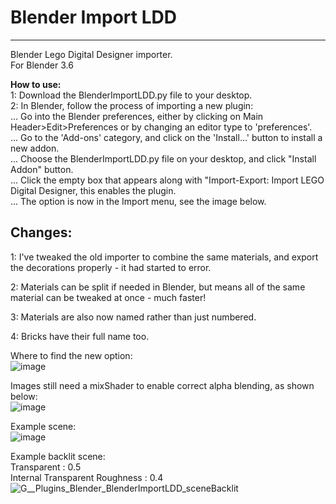 # Blender Import LDD
-----------------------

Blender Lego Digital Designer importer.                    
For Blender 3.6

**How to use:**          
1: Download the BlenderImportLDD.py file to your desktop.           
2: In Blender, follow the process of importing a new plugin:            
... Go into the Blender preferences, either by clicking on Main Header>Edit>Preferences or by changing an editor type to 'preferences'.            
... Go to the 'Add-ons' category, and click on the 'Install...' button to install a new addon.               
... Choose the BlenderImportLDD.py file on your desktop, and click "Install Addon" button.            
... Click the empty box that appears along with "Import-Export: Import LEGO Digital Designer, this enables the plugin.               
... The option is now in the Import menu, see the image below.                        

Changes:          
--------
1: I've tweaked the old importer to combine the same materials, and export the decorations properly - it had started to error.              

2: Materials can be split if needed in Blender, but means all of the same material can be tweaked at once - much faster!          

3: Materials are also now named rather than just numbered.         

4: Bricks have their full name too.            

Where to find the new option:            
![image](https://github.com/Sarah-C/BlenderImportLDD/assets/1586332/dbd3ce95-15fa-4206-a2a9-24c5fc822d0a)                   
                 
Images still need a mixShader to enable correct alpha blending, as shown below:            
![image](https://github.com/Sarah-C/BlenderImportLDD/assets/1586332/c1283ae4-eb70-4c06-8c5d-97988f737f0d)               
               
Example scene:            
![image](https://github.com/Sarah-C/BlenderImportLDD/assets/1586332/aa122c7d-c3cf-4d47-b6fd-c30708ac9b23)                
                   
Example backlit scene:           
Transparent : 0.5       
Internal Transparent Roughness : 0.4                
![G__Plugins_Blender_BlenderImportLDD_sceneBacklit](https://github.com/Sarah-C/BlenderImportLDD/assets/1586332/2df3dc20-0772-4b7f-a3f1-e19c7c9f89fe)
